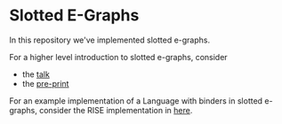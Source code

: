 Slotted E-Graphs
================

In this repository we've implemented slotted e-graphs.

For a higher level introduction to slotted e-graphs, consider
* the [talk](https://www.youtube.com/watch?v=4Cg365LVbYg)
* the [pre-print](https://michel.steuwer.info/files/publications/2024/EGRAPHS-2024.pdf)

For an example implementation of a Language with binders in slotted e-graphs,
consider the RISE implementation in [here](https://github.com/memoryleak47/slotted-egraphs/tree/main/tests/rise/mod.rs).
